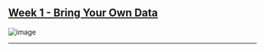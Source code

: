 ## [Week 1 - Bring Your Own Data](https://github.com/deepdk/TidyTuesday/tree/main/2025/week_1)

![image](https://github.com/user-attachments/assets/d8559ab3-894d-4891-924d-368ef5e67ef3)

---
